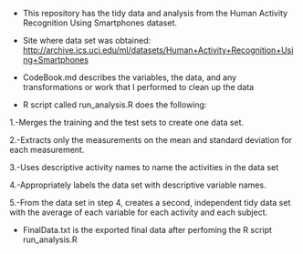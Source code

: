 * This repository has the tidy data and analysis from the Human Activity Recognition Using Smartphones dataset.


* Site where data set was obtained: 
http://archive.ics.uci.edu/ml/datasets/Human+Activity+Recognition+Using+Smartphones


* CodeBook.md describes the variables, the data, and any transformations or work that I performed to clean up the data


* R script called run_analysis.R does the following:

1.-Merges the training and the test sets to create one data set.

2.-Extracts only the measurements on the mean and standard deviation for each measurement.

3.-Uses descriptive activity names to name the activities in the data set

4.-Appropriately labels the data set with descriptive variable names.

5.-From the data set in step 4, creates a second, independent tidy data set with the average of each variable for each activity and each subject.


* FinalData.txt is the exported final data after perfoming the R script run_analysis.R
